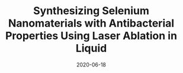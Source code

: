 ---
title: "Synthesizing Selenium Nanomaterials with Antibacterial Properties Using Laser Ablation in Liquid"
authors: '<i>Yaroslav Golubev</i>'
status: "thesis"
collection: publications
permalink: /publications/2020-06-18-masters-thesis
date: 2020-06-18
degree: "Master's in Laser Technologies"
venue: "<b>ITMO University</b>"
advisor: '<a href="https://www.researchgate.net/profile/Andrei-Samokhvalov">Dr. Andrey Samokhvalov</a>'
paperurl: 'https://areyde.com/files/master.pdf'
video: 'https://www.youtube.com/watch?v=qxMpskVkR8E'
counter_id: 'T2'
language: 'Russian'
---
